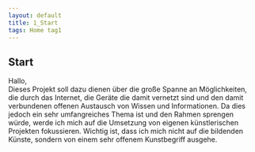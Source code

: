 ```yaml
---
layout: default
title: 1_Start
tags: Home tag1
---
```


## Start  

Hallo,  
Dieses Projekt soll dazu dienen über die große Spanne an Möglichkeiten, die durch das Internet, die Geräte die damit vernetzt sind und den damit verbundenen offenen Austausch von Wissen und Informationen. Da dies jedoch ein sehr umfangreiches Thema ist und den Rahmen sprengen würde, werde ich mich auf die Umsetzung von eigenen künstlerischen Projekten fokussieren. Wichtig ist, dass ich mich nicht auf die bildenden Künste, sondern von einem sehr offenem Kunstbegriff ausgehe.
